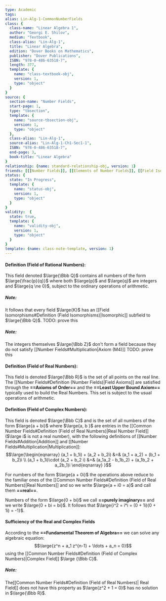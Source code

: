 ```yaml
---
type: Academic
tags:
alias: Lin-Alg-1-CommonNumberFields
class: {
  class-name: "Linear Algebra 1",
  author: "Georgi E. Shilov",
  medium: "Textbook",
  class-alias: "Lin-Alg-1",
  title: "Linear Algebra",
  edition: "Dover Books on Mathematics",
  publisher: "Dover Publications",
  ISBN: "978-0-486-63518-7",
  length: 377,
  template: {
    name: "class-textbook-obj",
    version: 1,
    type: "object"
  }
}
source: {
  section-name: "Number Fields",
  start-page: 1,
  type: "tbsection",
  template: {
    name: "source-tbsection-obj",
    version: 1,
    type: "object"
  },
  class-alias: "Lin-Alg-1",
  source-alias: "Lin-Alg-1-Ch1-Sec1-1",
  ISBN: "978-0-486-63518-7",
  end-page: 3,
  book-title: "Linear Algebra"
}
relationship: {name: standard-relationship-obj, version: 1}
friends: [[[Number Fields]], [[Elements of Number Fields]], [[Field Isomorphisms]]]
status: {
  state: "In Progress",
  template: {
    name: "status-obj",
    version: 1,
    type: "object"
  }
}
validity:  {
  state: true,
  template: {
    name: "validity-obj",
    version: 1,
    type: "object"
  }
}
template: {name: class-note-template, version: 1}
---
```

#### Definition (Field of Rational Numbers):
This field denoted $\large{\Bbb Q}$ contains all numbers of the form $\large{\frac{p}{q}}$ where both $\large{p}$ and $\large{q}$ are integers and $\large{q \ne 0}$, subject to the ordinary operations of arithmetic.

##### Note: 
It follows that every field $\large{K}$ has an [[Field Isomorphisms#Definition (Field Isomorphisms)|Isomorphic]] subfield to $\large{\Bbb Q}$.
TODO: prove this 

##### Note: 
The integers themselves $\large{\Bbb Z}$ don't form a field because they do not satisfy [[Number Fields#Multiplication|Axiom (M4)]] 
TODO: prove this

#### Definition (Field of Real Numbers):
This field is denoted $\large{\Bbb R}$ is the set of all points on the real line. The [[Number Fields#Definition (Number Fields)|Field Axioms]] are satisfied through the **==Axioms of Order==** and the **==Least Upper Bound Axiom==** typically used to build the Real Numbers. This set is subject to the usual operations of arithmetic. 

#### Definition (Field of Complex Numbers): 
This field is denoted $\large{\Bbb C}$ and is the set of all numbers of the form $\large{a + bi}$ where $\large{a, b }$ are entries in the [[Common Number Fields#Definition (Field of Real Numbers)|Real Number Field]] ($\large i$ is not a real number), with the following definitions of [[Number Fields#Addition|Addition]] and [[Number Fields#Multiplication|Multiplication]]:
$$\large{\begin{eqnarray}
(a_1 + b_1i) + (a_2 + b_2i) &=& (a_1 + a_2) + (b_1 + b_2)i 
\\
(a_1 + b_1i)\cdot (a_2 + b_2 i) &=& (a_1a_2 - b_1b_2) + (a_1b_2 + a_2b_1)i
\end{eqnarray}
}$$

For numbers of the form $\large{a + 0i}$ the operations above reduce to the familiar ones of the [[Common Number Fields#Definition (Field of Real Numbers)|Real Numbers]] and so we write $\large{a + i0 = a}$ and call them **==real==**.

Numbers of the form $\large{0 + bi}$ we call **==purely imaginary==** and we write $\large{0 + bi = bi}$.
It follows that $\large{i^2 = i*i = (0 + 1i)(0 + 1i) = -1}$.

#### Sufficiency of the Real and Complex Fields
According to the **==Fundamental Theorem of Algebra==** we can solve any algebraic equation: 
$$\large{z^n + a_1 z^{n-1} + \ldots + a_n = 0}$$ using the [[Common Number Fields#Definition (Field of Complex Numbers)|Complex Field]] $\large {\Bbb C}$.

##### Note:
The[[Common Number Fields#Definition (Field of Real Numbers)| Real Field]] does not have this property as $\large{z^2 + 1 = 0}$ has no solution in $\large{\Bbb R}$.